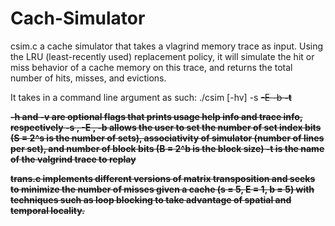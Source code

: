 # Cach-Simulator

csim.c a cache simulator that takes a vlagrind memory trace as input. 
Using the LRU (least-recently used) replacement policy, it will simulate the hit or miss behavior 
of a cache memory on this trace, and returns the total number of hits, misses, and evictions. 

It takes in a command line argument as such:
./csim [-hv] -s <s> -E <E> -b <b> -t <tracefile>

-h and -v are optional flags that prints usage help info and trace info, respectively
-s <s>, -E <e>, -b <b> allows the user to set the number of set index bits (S = 2^s is the number of sets), 
associativity of simulator (number of lines per set), and number of block bits (B = 2^b is the block size)
-t <tracefile> is the name of the valgrind trace to replay

trans.c implements different versions of matrix transposition and seeks to 
minimize the number of misses given a cache (s = 5, E = 1, b = 5) with techniques
such as loop blocking to take advantage of spatial and temporal locality.
